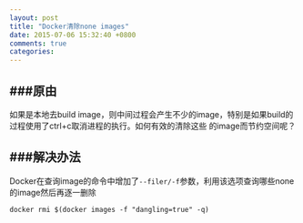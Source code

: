 ```yaml
---
layout: post
title: "Docker清除none images"
date: 2015-07-06 15:32:40 +0800
comments: true
categories: 
---
```


###原由
---
如果是本地去build image，则中间过程会产生不少<none>的image，特别是如果build的过程使用了ctrl+c取消进程的执行。如何有效的清除这些<none>
的image而节约空间呢？

###解决办法
---

Docker在查询image的命令中增加了`--filer/-f`参数，利用该选项查询哪些none的image然后再逐一删除

```
docker rmi $(docker images -f "dangling=true" -q)
```

